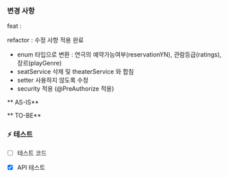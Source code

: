 ### 변경 사항

feat : 
  

refactor : 수정 사항 적용 완료
- enum 타입으로 변환 : 연극의 예약가능여부(reservationYN), 관람등급(ratings), 장르(playGenre)
- seatService 삭제 및 theaterService 와 합침
- setter 사용하지 않도록 수정
- security 적용 (@PreAuthorize 적용)

** AS-IS**

  

** TO-BE**

  

### ⚡️ 테스트

- [ ] 테스트 코드

- [X] API 테스트 
